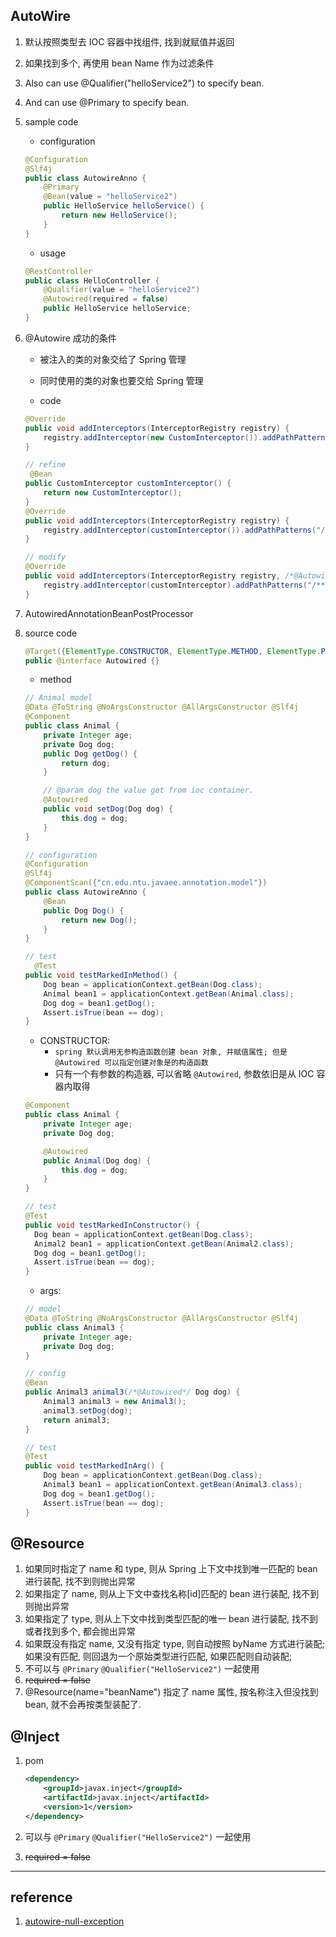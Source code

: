 ## AutoWire

1. 默认按照类型去 IOC 容器中找组件, 找到就赋值并返回
2. 如果找到多个, 再使用 bean Name 作为过滤条件
3. Also can use @Qualifier("helloService2") to specify bean.
4. And can use @Primary to specify bean.

5. sample code

   - configuration

   ```java
   @Configuration
   @Slf4j
   public class AutowireAnno {
       @Primary
       @Bean(value = "helloService2")
       public HelloService helloService() {
           return new HelloService();
       }
   }
   ```

   - usage

   ```java
   @RestController
   public class HelloController {
       @Qualifier(value = "helloService2")
       @Autowired(required = false)
       public HelloService helloService;
   }
   ```

6. @Autowire 成功的条件

   - 被注入的类的对象交给了 Spring 管理
   - 同时使用的类的对象也要交给 Spring 管理

   - code

   ```java
   @Override
   public void addInterceptors(InterceptorRegistry registry) {
       registry.addInterceptor(new CustomInterceptor()).addPathPatterns("/**");
   }

   // refine
    @Bean
   public CustomInterceptor customInterceptor() {
       return new CustomInterceptor();
   }
   @Override
   public void addInterceptors(InterceptorRegistry registry) {
       registry.addInterceptor(customInterceptor()).addPathPatterns("/**");
   }

   // modify
   @Override
   public void addInterceptors(InterceptorRegistry registry, /*@Autowire*/ CustomInterceptor customInterceptor) {
       registry.addInterceptor(customInterceptor).addPathPatterns("/**");
   }
   ```

7. AutowiredAnnotationBeanPostProcessor

8. source code

   ```java
   @Target({ElementType.CONSTRUCTOR, ElementType.METHOD, ElementType.PARAMETER, ElementType.FIELD, ElementType.ANNOTATION_TYPE})
   public @interface Autowired {}
   ```

   - method

   ```java
   // Animal model
   @Data @ToString @NoArgsConstructor @AllArgsConstructor @Slf4j
   @Component
   public class Animal {
       private Integer age;
       private Dog dog;
       public Dog getDog() {
           return dog;
       }

       // @param dog the value get from ioc container.
       @Autowired
       public void setDog(Dog dog) {
           this.dog = dog;
       }
   }

   // configuration
   @Configuration
   @Slf4j
   @ComponentScan({"cn.edu.ntu.javaee.annotation.model"})
   public class AutowireAnno {
       @Bean
       public Dog Dog() {
           return new Dog();
       }
   }

   // test
     @Test
   public void testMarkedInMethod() {
       Dog bean = applicationContext.getBean(Dog.class);
       Animal bean1 = applicationContext.getBean(Animal.class);
       Dog dog = bean1.getDog();
       Assert.isTrue(bean == dog);
   }
   ```

   - CONSTRUCTOR:
     - `spring 默认调用无参构造函数创建 bean 对象, 并赋值属性; 但是 @Autowired 可以指定创建对象是的构造函数`
     - 只有一个有参数的构造器, 可以省略 `@Autowired`, 参数依旧是从 IOC 容器内取得

   ```java
   @Component
   public class Animal {
       private Integer age;
       private Dog dog;

       @Autowired
       public Animal(Dog dog) {
           this.dog = dog;
       }
   }

   // test
   @Test
   public void testMarkedInConstructor() {
     Dog bean = applicationContext.getBean(Dog.class);
     Animal2 bean1 = applicationContext.getBean(Animal2.class);
     Dog dog = bean1.getDog();
     Assert.isTrue(bean == dog);
   }
   ```

   - args:

   ```java
   // model
   @Data @ToString @NoArgsConstructor @AllArgsConstructor @Slf4j
   public class Animal3 {
       private Integer age;
       private Dog dog;
   }

   // config
   @Bean
   public Animal3 animal3(/*@Autowired*/ Dog dog) {
       Animal3 animal3 = new Animal3();
       animal3.setDog(dog);
       return animal3;
   }

   // test
   @Test
   public void testMarkedInArg() {
       Dog bean = applicationContext.getBean(Dog.class);
       Animal3 bean1 = applicationContext.getBean(Animal3.class);
       Dog dog = bean1.getDog();
       Assert.isTrue(bean == dog);
   }
   ```

## @Resource

1. 如果同时指定了 name 和 type, 则从 Spring 上下文中找到唯一匹配的 bean 进行装配, 找不到则抛出异常
2. 如果指定了 name, 则从上下文中查找名称[id]匹配的 bean 进行装配, 找不到则抛出异常
3. 如果指定了 type, 则从上下文中找到类型匹配的唯一 bean 进行装配, 找不到或者找到多个, 都会抛出异常
4. 如果既没有指定 name, 又没有指定 type, 则自动按照 byName 方式进行装配; 如果没有匹配, 则回退为一个原始类型进行匹配, 如果匹配则自动装配;
5. 不可以与 `@Primary` `@Qualifier("HelloService2")` 一起使用
6. ~~required = false~~
7. @Resource(name="beanName") 指定了 name 属性, 按名称注入但没找到 bean, 就不会再按类型装配了.

## @Inject

1. pom

   ```xml
   <dependency>
       <groupId>javax.inject</groupId>
       <artifactId>javax.inject</artifactId>
       <version>1</version>
   </dependency>
   ```

2. 可以与 `@Primary` `@Qualifier("HelloService2")` 一起使用
3. ~~required = false~~

---

## reference

1. [autowire-null-exception](https://blog.csdn.net/sqlgao22/article/details/100100314)
